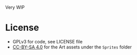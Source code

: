 Very WIP

# License
- GPLv3 for code, see LICENSE file
- [CC-BY-SA 4.0](https://creativecommons.org/licenses/by/4.0/) for the Art assets under the `Sprites` folder
